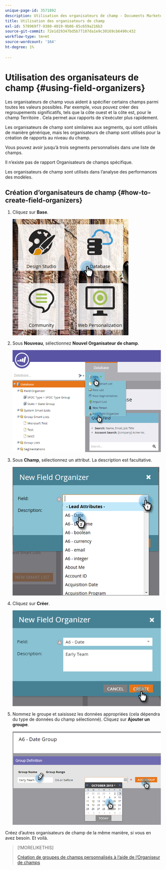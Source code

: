 ```yaml
---
unique-page-id: 3571892
description: Utilisation des organisateurs de champ - Documents Marketo - Documentation du produit
title: Utilisation des organisateurs de champ
exl-id: 578969f7-9380-4019-9b86-85c659a216b3
source-git-commit: 72e1d29347bd5b77107da1e9c30169cb6490c432
workflow-type: tm+mt
source-wordcount: '164'
ht-degree: 1%

---
```


# Utilisation des organisateurs de champ {#using-field-organizers}

Les organisateurs de champ vous aident à spécifier certains champs parmi toutes les valeurs possibles. Par exemple, vous pouvez créer des regroupements significatifs, tels que la côte ouest et la côte est, pour le champ Territoire . Cela permet aux rapports de s’exécuter plus rapidement.

Les organisateurs de champ sont similaires aux segments, qui sont utilisés de manière générique, mais les organisateurs de champ sont utilisés pour la création de rapports au niveau du champ.

Vous pouvez avoir jusqu’à trois segments personnalisés dans une liste de champs.

Il n’existe pas de rapport Organisateurs de champs spécifique.

Les organisateurs de champ sont utilisés dans l’analyse des performances des modèles.

## Création d’organisateurs de champ {#how-to-create-field-organizers}

1. Cliquez sur **Base**.

   ![](assets/db.png)

1. Sous **Nouveau**, sélectionnez **Nouvel Organisateur de champ**.

   ![](assets/two-1.png)

1. Sous **Champ**, sélectionnez un attribut. La description est facultative.

   ![](assets/three-1.png)

1. Cliquez sur **Créer**.

   ![](assets/image2015-9-3-16-3a36-3a31.png)

1. Nommez le groupe et saisissez les données appropriées (cela dépendra du type de données du champ sélectionné). Cliquez sur **Ajouter un groupe**.

   ![](assets/image2015-9-3-16-3a40-3a45.png)

Créez d’autres organisateurs de champ de la même manière, si vous en avez besoin. Et voilà.

>[!MORELIKETHIS]
>
>[Création de groupes de champs personnalisés à l’aide de l’Organiseur de champs](/help/marketo/product-docs/reporting/revenue-cycle-analytics/revenue-tools/field-organizers/create-custom-field-groups-using-the-field-organizer.md)

